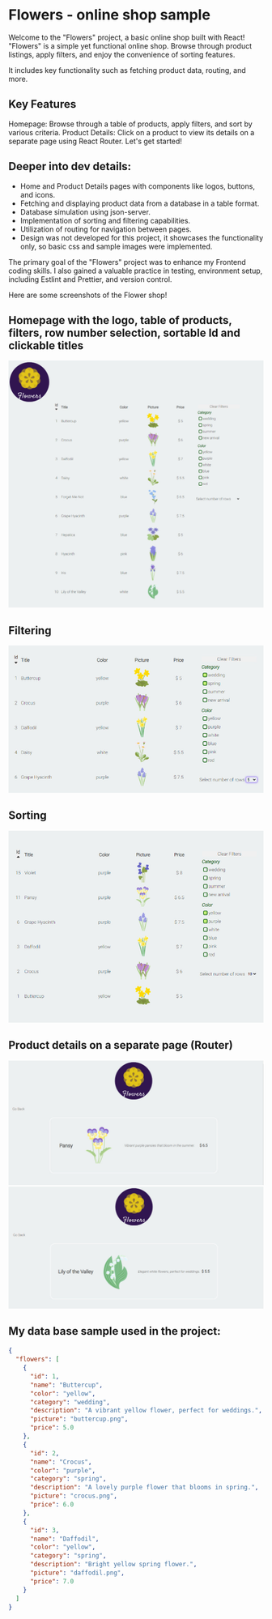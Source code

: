 # Flowers - online shop sample

Welcome to the "Flowers" project, a basic online shop built with React!
"Flowers" is a simple yet functional online shop.
Browse through product listings, apply filters, and enjoy the convenience of sorting features.

It includes key functionality such as fetching product data, routing, and more.

## Key Features

Homepage: Browse through a table of products, apply filters, and sort by various criteria.
Product Details: Click on a product to view its details on a separate page using React Router.
Let's get started!

## Deeper into dev details:

- Home and Product Details pages with components like logos, buttons, and icons.
- Fetching and displaying product data from a database in a table format.
- Database simulation using json-server.
- Implementation of sorting and filtering capabilities.
- Utilization of routing for navigation between pages.
- Design was not developed for this project, it showcases the functionality only, so basic css and sample images were implemented.

The primary goal of the "Flowers" project was to enhance my Frontend coding skills. I also gained a valuable practice in testing, environment setup, including Estlint and Prettier, and version control.

Here are some screenshots of the Flower shop!

## Homepage with the logo, table of products, filters, row number selection, sortable Id and clickable titles

![Screenshot](./src/components/assets/flowers_onlineShop_HomePage.jpg)

## Filtering

![Screenshot](./src/components/assets/flowers_onlineShop_HomePage_Filters.jpg)

## Sorting

![Screenshot](./src/components/assets/flowers_onlineShop_HomePage_Sorting.jpg)

## Product details on a separate page (Router)

![Screenshot](./src/components/assets/flowers_onlineShop_Details_1.jpg)
![Screenshot](./src/components/assets/flowers_onlineShop_Details_2.jpg)

## My data base sample used in the project:

```json
{
  "flowers": [
    {
      "id": 1,
      "name": "Buttercup",
      "color": "yellow",
      "category": "wedding",
      "description": "A vibrant yellow flower, perfect for weddings.",
      "picture": "buttercup.png",
      "price": 5.0
    },
    {
      "id": 2,
      "name": "Crocus",
      "color": "purple",
      "category": "spring",
      "description": "A lovely purple flower that blooms in spring.",
      "picture": "crocus.png",
      "price": 6.0
    },
    {
      "id": 3,
      "name": "Daffodil",
      "color": "yellow",
      "category": "spring",
      "description": "Bright yellow spring flower.",
      "picture": "daffodil.png",
      "price": 7.0
    }
  ]
}
```
